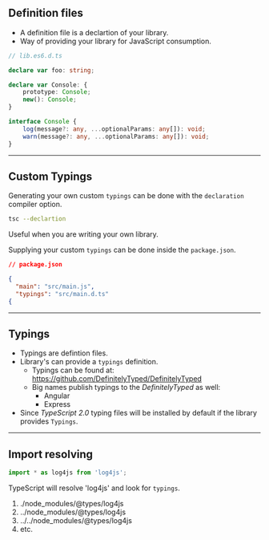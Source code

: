 ## Definition files

- A definition file is a declartion of your library.
- Way of providing your library for JavaScript consumption.

```typescript
// lib.es6.d.ts

declare var foo: string;

declare var Console: {
    prototype: Console;
    new(): Console;
}

interface Console {
    log(message?: any, ...optionalParams: any[]): void;
    warn(message?: any, ...optionalParams: any[]): void;
}
```

---

## Custom Typings

Generating your own custom `typings` can be done with the `declaration` compiler option.

<!-- .element class="fragment" data-fragment-index="0" -->
```bash
tsc --declartion
```
<!-- .element class="fragment" data-fragment-index="0" -->


Useful when you are writing your own library.

<!-- .element class="fragment" data-fragment-index="1" -->

Supplying your custom `typings` can be done inside the `package.json`.

<!-- .element class="fragment" data-fragment-index="2" -->

```json
// package.json

{
  "main": "src/main.js",
  "typings": "src/main.d.ts"
{
```
<!-- .element class="fragment" data-fragment-index="2" -->

---

## Typings

- Typings are defintion files.
- Library's can provide a `typings` definition.
    - Typings can be found at: https://github.com/DefinitelyTyped/DefinitelyTyped
    - Big names publish typings to the *DefinitelyTyped* as well:
        - Angular
        - Express
- Since *TypeScript 2.0* typing files will be installed by default if the library provides `Typings`.

---

## Import resolving

```typescript
import * as log4js from 'log4js';
```

TypeScript will resolve 'log4js' and look for `typings`.
1. ./node_modules/@types/log4js
1. ../node_modules/@types/log4js
1. ../../node_modules/@types/log4js
1. etc.
